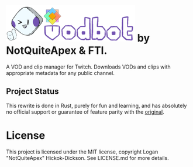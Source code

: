 # <img src="/assets/banner.png" alt="VodBot" height="100" /> by NotQuiteApex & FTI.
A VOD and clip manager for Twitch. Downloads VODs and clips with appropriate metadata for any public channel.

## Project Status
This rewrite is done in Rust, purely for fun and learning, and has absolutely no official support or guarantee of feature parity with the [original](https://github.com/NotQuiteApex/VodBot).

# License
This project is licensed under the MIT license, copyright Logan "NotQuiteApex" Hickok-Dickson. See LICENSE.md for more details.
